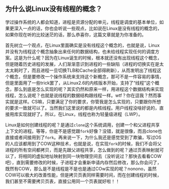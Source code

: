 为什么说Linux没有线程的概念？
-------


学过操作系统的人都会知道，进程是资源分配的单元，线程是调度的基本单位，如果更深入一点的话，你也会听说一些观点，比如说在Linux是没有线程的概念的，如果你现在听的比较迷茫的话，那么恭喜你，这篇文章就是为你准备的。

首先树立一个观点，在Linux里面确实是没有线程这个概念的，也就是说，Linux并没有为线程这个概念抽象出来任何的数据结构，也未给线程实现任何的调度方案。这是为什么呢？因为在Linux诞生的时候，根本就还没有出现线程这个概念，但是随着历史进程的发展，人们渐渐意识到进程的一些缺陷（进程的切换实在是太太太耗时了，而且进程一旦切换TLB和Cache全部得刷新），从而发明出了线程这个概念，但是要修改一个操作系统来支持这个新概念，那可不是一件容易的事情，但是里面用了一些trick罢了，从Linux2.6的内核版本开始，支持了“线程”这个概念，那么到底是怎么实现的呢？其实仍然和原来一样，用进程这个数据结构来实现线程，怎么说呢？也就是说线程的数据结构跟线程一样。wtf？你在逗我？然而事实就是这样。CS嘛，只要满足了你的要求，你管我是怎么实现的，只要跟你所想的要求一致就可以了。当然我们这里说的都是内核线程。用户线程没啥好说的，直接用库实现就好了。所以，在Linux，线程也称为轻量级进程（LWP）。

Linux是如何创建线程的呢？是通过`clone`这个系统调用，创建一个和父进程共享上下文的进程。等等，你是不是感觉跟`fork`好像？没错，就是很像，而且clone也直接或者间接用到了`fork`。再来说一下，为什么我还是感觉受到了欺骗，写过OS的人应该都用到了COW这种技术，也就是说，在实现`fork`的时候，我们不会将父进程的所有空间都拷贝，而是先跟父进程共享，怎么做到的呢？通过页表映射就可以了，将相同的虚拟地址映射到同一块物理空间去（没听说过？那快去看看COW吧），直到需要修改的时候，子进程才会重新申请内存然后修改，那么你会问了，既然有COW，那么是不是线程是不是也是通过COw实现的呢？nonono，虽然COW可以极大的改善性能，但是拷贝页表同样需要时间，而在创建线程的时候，我们甚至不需要拷贝页表，直接公用同一个页表就好啦！！

